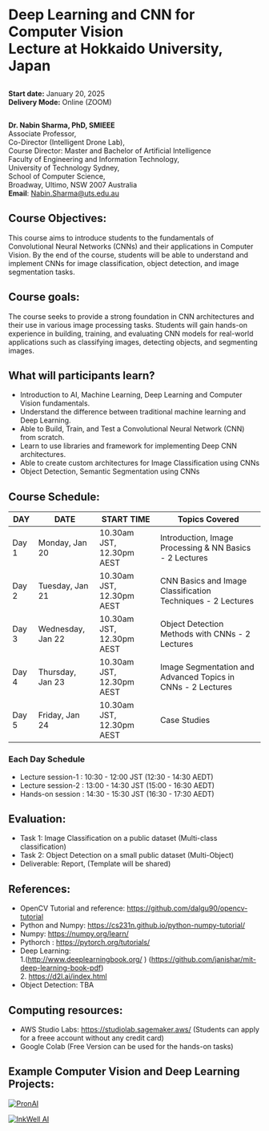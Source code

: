 # Deep Learning and CNN for Computer Vision <br/> Lecture at Hokkaido University, Japan


##
**Start date:** January 20, 2025 <br/>
**Delivery Mode:** Online (ZOOM)

##
**Dr. Nabin Sharma, PhD, SMIEEE** <br/>
Associate Professor,<br/>
Co-Director (Intelligent Drone Lab),<br/>
Course Director: Master and Bachelor of Artificial Intelligence <br/>
Faculty of Engineering and Information Technology,<br/>
University of Technology Sydney,<br/>
School of Computer Science,<br/>
Broadway, Ultimo, NSW 2007 Australia<br/>
**Email**: Nabin.Sharma@uts.edu.au

## Course Objectives:
This course aims to introduce students to the fundamentals of Convolutional Neural Networks (CNNs) and their applications in Computer Vision. By the end of the course, students will be able to understand and implement CNNs for image classification, object detection, and image segmentation tasks.

## Course goals:
The course seeks to provide a strong foundation in CNN architectures and their use in various image processing tasks. Students will gain hands-on experience in building, training, and evaluating CNN models for real-world applications such as classifying images, detecting objects, and segmenting images.

## What will participants learn?
* Introduction to AI, Machine Learning, Deep Learning and Computer Vision fundamentals.
* Understand the difference between traditional machine learning and Deep Learning.
* Able to Build, Train, and Test a Convolutional Neural Network (CNN) from scratch.
* Learn to use libraries and framework for implementing Deep CNN architectures.
* Able to create custom architectures for Image Classification using CNNs
* Object Detection, Semantic Segmentation using CNNs

## Course Schedule:

| DAY | DATE | START TIME | Topics Covered |
| --- | --- | --- | --- |
| Day 1 | Monday, Jan 20   | 10.30am JST, 12.30pm AEST | Introduction, Image Processing & NN Basics - 2 Lectures |
| Day 2 | Tuesday, Jan 21 | 10.30am JST, 12.30pm AEST | CNN Basics and Image Classification Techniques - 2 Lectures |
| Day 3 | Wednesday, Jan 22  | 10.30am JST, 12.30pm AEST | Object Detection Methods with CNNs - 2 Lectures |
| Day 4 | Thursday, Jan 23    | 10.30am JST, 12.30pm AEST | Image Segmentation and Advanced Topics in CNNs - 2 Lectures |
| Day 5 | Friday, Jan 24    | 10.30am JST, 12.30pm AEST | Case Studies |

### Each Day Schedule
* Lecture session-1 : 10:30 - 12:00 JST (12:30 - 14:30 AEDT) 
* Lecture session-2 : 13:00 - 14:30 JST (15:00 - 16:30 AEDT)
* Hands-on session  : 14:30 - 15:30 JST (16:30 - 17:30 AEDT) 

## Evaluation:
* Task 1: Image Classification on a public dataset (Multi-class classification) 
* Task 2: Object Detection on a small public dataset (Multi-Object)
* Deliverable: Report, (Template will be shared)

## References:
* OpenCV Tutorial and reference: <a>https://github.com/dalgu90/opencv-tutorial</a>
* Python and Numpy: <a>https://cs231n.github.io/python-numpy-tutorial/ </a>
* Numpy: <a>https://numpy.org/learn/ </a>
* Pythorch : <a> https://pytorch.org/tutorials/ </a>
* Deep Learning:<br/>
  1.(<a>http://www.deeplearningbook.org/ </a>) (<a>https://github.com/janishar/mit-deep-learning-book-pdf</a>)<br/>
  2. <a>https://d2l.ai/index.html</a>
* Object Detection: TBA


## Computing resources:
* AWS Studio Labs: <a> https://studiolab.sagemaker.aws/ </a> (Students can apply for a freee account without any credit card)
* Google Colab (Free Version can be used for the hands-on tasks)

## Example Computer Vision and Deep Learning Projects:
[![PronAI](Images/pronAI-Thumnail.jpg)](https://www.youtube.com/watch?v=e1ZaHtrNL58?si=bWyQe0Zc1sjonpdH)

[![InkWell AI](Images/IW-Thumnail.jpg)](https://www.youtube.com/watch?v=D9GNhsgHb20?si=VUev875Ly68ZBV_I)

